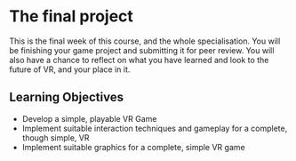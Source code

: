 # The final project

This is the final week of this course, and the whole specialisation. You will be finishing your game project and submitting it for peer review. You will also have a chance to reflect on what you have learned and look to the future of VR, and your place in it.

## Learning Objectives

- Develop a simple, playable VR Game
- Implement suitable interaction techniques and gameplay for a complete, though simple, VR
- Implement suitable graphics for a complete, simple VR game